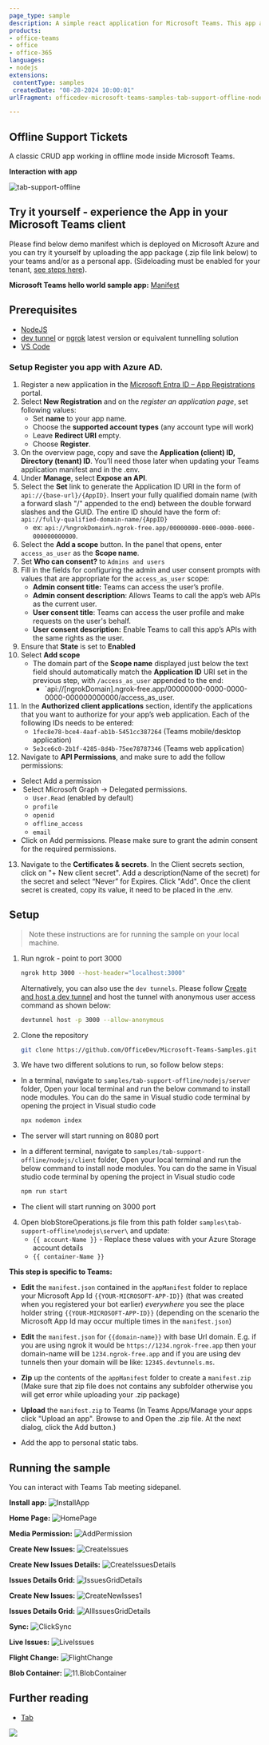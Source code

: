 ```yaml
---
page_type: sample
description: A simple react application for Microsoft Teams. This app allows user to login using SSO and log attendence.
products:
- office-teams
- office
- office-365
languages:
- nodejs
extensions:
 contentType: samples
 createdDate: "08-28-2024 10:00:01"
urlFragment: officedev-microsoft-teams-samples-tab-support-offline-nodejs

---
```


## Offline Support Tickets

A classic CRUD app working in offline mode inside Microsoft Teams.

**Interaction with app**

![tab-support-offline](Images/tab-support-offline.gif)

## Try it yourself - experience the App in your Microsoft Teams client
Please find below demo manifest which is deployed on Microsoft Azure and you can try it yourself by uploading the app package (.zip file link below) to your teams and/or as a personal app. (Sideloading must be enabled for your tenant, [see steps here](https://docs.microsoft.com/microsoftteams/platform/concepts/build-and-test/prepare-your-o365-tenant#enable-custom-teams-apps-and-turn-on-custom-app-uploading)).

**Microsoft Teams hello world sample app:** [Manifest](/samples/tab-support-offline/nodejs/demo-manifest/tab-support-offline.zip)

## Prerequisites

- [NodeJS](https://nodejs.org/en/)
- [dev tunnel](https://learn.microsoft.com/en-us/azure/developer/dev-tunnels/get-started?tabs=windows) or [ngrok](https://ngrok.com/) latest version or equivalent tunnelling solution
- [VS Code](https://code.visualstudio.com/)

### Setup Register you app with Azure AD.

  1. Register a new application in the [Microsoft Entra ID – App Registrations](https://go.microsoft.com/fwlink/?linkid=2083908) portal.
  2. Select **New Registration** and on the *register an application page*, set following values:
      * Set **name** to your app name.
      * Choose the **supported account types** (any account type will work)
      * Leave **Redirect URI** empty.
      * Choose **Register**.
  3. On the overview page, copy and save the **Application (client) ID, Directory (tenant) ID**. You’ll need those later when updating your Teams application manifest and in the .env.
  4. Under **Manage**, select **Expose an API**. 
  5. Select the **Set** link to generate the Application ID URI in the form of `api://{base-url}/{AppID}`. Insert your fully qualified domain name (with a forward slash "/" appended to the end) between the double forward slashes and the GUID. The entire ID should have the form of: `api://fully-qualified-domain-name/{AppID}`
      * ex: `api://%ngrokDomain%.ngrok-free.app/00000000-0000-0000-0000-000000000000`.
  6. Select the **Add a scope** button. In the panel that opens, enter `access_as_user` as the **Scope name**.
  7. Set **Who can consent?** to `Admins and users`
  8. Fill in the fields for configuring the admin and user consent prompts with values that are appropriate for the `access_as_user` scope:
      * **Admin consent title:** Teams can access the user’s profile.
      * **Admin consent description**: Allows Teams to call the app’s web APIs as the current user.
      * **User consent title**: Teams can access the user profile and make requests on the user's behalf.
      * **User consent description:** Enable Teams to call this app’s APIs with the same rights as the user.
  9. Ensure that **State** is set to **Enabled**
  10. Select **Add scope**
      * The domain part of the **Scope name** displayed just below the text field should automatically match the **Application ID** URI set in the previous step, with `/access_as_user` appended to the end:
          * `api://[ngrokDomain].ngrok-free.app/00000000-0000-0000-0000-000000000000/access_as_user.
  11. In the **Authorized client applications** section, identify the applications that you want to authorize for your app’s web application. Each of the following IDs needs to be entered:
      * `1fec8e78-bce4-4aaf-ab1b-5451cc387264` (Teams mobile/desktop application)
      * `5e3ce6c0-2b1f-4285-8d4b-75ee78787346` (Teams web application)
  12. Navigate to **API Permissions**, and make sure to add the follow permissions:
  -   Select Add a permission
  -   Select Microsoft Graph -\> Delegated permissions.
      - `User.Read` (enabled by default)
      - `profile`
      - `openid`
      - `offline_access`
      - `email`
  -   Click on Add permissions. Please make sure to grant the admin consent for the required permissions.
  13.  Navigate to the **Certificates & secrets**. In the Client secrets section, click on "+ New client secret". Add a description(Name of the secret) for the secret and select “Never” for Expires. Click "Add". Once the client secret is created, copy its value, it need to be placed in the .env.

## Setup 

> Note these instructions are for running the sample on your local machine.

1. Run ngrok - point to port 3000

   ```bash
   ngrok http 3000 --host-header="localhost:3000"
   ```  

   Alternatively, you can also use the `dev tunnels`. Please follow [Create and host a dev tunnel](https://learn.microsoft.com/en-us/azure/developer/dev-tunnels/get-started?tabs=windows) and host the tunnel with anonymous user access command as shown below:

   ```bash
   devtunnel host -p 3000 --allow-anonymous
   ```

2. Clone the repository

    ```bash
    git clone https://github.com/OfficeDev/Microsoft-Teams-Samples.git
    ```
    
3. We have two different solutions to run, so follow below steps:
 
- In a terminal, navigate to `samples/tab-support-offline/nodejs/server` folder, Open your local terminal and run the below command to install node modules. You can do the same in Visual studio code terminal by opening the project in Visual studio code

    ```bash
    npx nodemon index
    ```
- The server will start running on 8080 port

- In a different terminal, navigate to `samples/tab-support-offline/nodejs/client` folder, Open your local terminal and run the below command to install node modules. You can do the same in Visual studio code terminal by opening the project in Visual studio code 

    ```bash
    npm run start
    ```
- The client will start running on 3000 port

4. Open blobStoreOperations.js file from this path folder `samples\tab-support-offline\nodejs\server\` and update:
   - `{{ account-Name }}` - Replace these values with your Azure Storage account details
   - `{{ container-Name }}`
   
**This step is specific to Teams:**

- **Edit** the `manifest.json` contained in the  `appManifest` folder to replace your Microsoft App Id `{{YOUR-MICROSOFT-APP-ID}}` (that was created when you registered your bot earlier) *everywhere* you see the place holder string `{{YOUR-MICROSOFT-APP-ID}}` (depending on the scenario the Microsoft App Id may occur multiple times in the `manifest.json`)

- **Edit** the `manifest.json` for `{{domain-name}}` with base Url domain. E.g. if you are using ngrok it would be `https://1234.ngrok-free.app` then your domain-name will be `1234.ngrok-free.app` and if you are using dev tunnels then your domain will be like: `12345.devtunnels.ms`.

- **Zip** up the contents of the `appManifest` folder to create a `manifest.zip` (Make sure that zip file does not contains any subfolder otherwise you will get error while uploading your .zip package)

- **Upload** the `manifest.zip` to Teams (In Teams Apps/Manage your apps click "Upload an app". Browse to and Open the .zip file. At the next dialog, click the Add button.)

- Add the app to personal static tabs.

## Running the sample

You can interact with Teams Tab meeting sidepanel.

**Install app:**
![InstallApp ](Images/1.InstallApp.png)

**Home Page:**
![HomePage ](Images/2.HomePage.png)

**Media Permission:**
![AddPermission ](Images/3.AddPermission.png)

**Create New Issues:**
![CreateIssues ](Images/4.CreateIssues.png)

**Create New Issues Details:**
![CreateIssuesDetails ](Images/4.CreateIssuesDetails.png)

**Issues Details Grid:**
![IssuesGridDetails ](Images/5.IssuesGridDetails.png)

**Create New Issues:**
![CreateNewIsses1 ](Images/6.CreateNewIsses1.png)

**Issues Details Grid:**
![AllIssuesGridDetails ](Images/7.AllIssuesGridDetails.png)

**Sync:**
![ClickSync ](Images/8.ClickSync.png)

**Live Issues:**
![LiveIssues ](Images/9.LiveIssues.png)

**Flight Change:**
![FlightChange ](Images/10.FlightChange.png)

**Blob Container:**
![11.BlobContainer ](Images/11.BlobContainer.png)

## Further reading

- [Tab](https://learn.microsoft.com/en-us/microsoftteams/platform/tabs/what-are-tabs?tabs=personal)

<img src="https://pnptelemetry.azurewebsites.net/microsoft-teams-samples/samples/tab-support-offline-nodejs" />